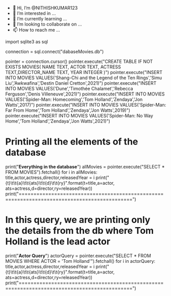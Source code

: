 - 👋 Hi, I’m @NITHISHKUMAR123
- 👀 I’m interested in ...
- 🌱 I’m currently learning ...
- 💞️ I’m looking to collaborate on ...
- 📫 How to reach me ...

<!---
NITHISHKUMAR123/NITHISHKUMAR123 is a ✨ special ✨ repository because its `README.md` (this file) appears on your GitHub profile.
You can click the Preview link to take a look at your changes.
--->
import sqlite3 as sql

connection = sql.connect("dabaseMovies.db")

pointer = connection.cursor()
pointer.execute("CREATE TABLE IF NOT EXISTS MOVIES( NAME TEXT, ACTOR TEXT, ACTRESS TEXT,DIRECTOR_NAME TEXT, YEAR INTEGER )")
pointer.execute("INSERT INTO MOVIES VALUES('Shang-Chi and the Legend of the Ten Rings','Simu Liu','Awkwafina','Destin Daniel Cretton',2021)")
pointer.execute("INSERT INTO MOVIES VALUES('Dune','Timothée Chalamet','Rebecca Ferguson','Denis Villeneuve',2021)")
pointer.execute("INSERT INTO MOVIES VALUES('Spider-Man: Homecoming','Tom Holland','Zendaya','Jon Watts',2017)")
pointer.execute("INSERT INTO MOVIES VALUES('Spider-Man: Far From Home','Tom Holland','Zendaya','Jon Watts',2019)")
pointer.execute("INSERT INTO MOVIES VALUES('Spider-Man: No Way Home','Tom Holland','Zendaya','Jon Watts',2021)")

# Printing all the elements of the database 
print("************************Everything in the database************************")
allMovies = pointer.execute("SELECT * FROM MOVIES").fetchall()
for i in allMovies:
  title,actor,actress,director,releasedYear = i
  print("{t}\t\t{a}\t\t{ats}\t\t{d}\t\t{ry}".format(t=title,a=actor, ats=actress,d=director,ry=releasedYear))
  print("============================================================================================")

# In this query, we are printing only the details from the db where Tom Holland is the lead actor
print("************************Actor Query************************")
actorQuery = pointer.execute("SELECT * FROM MOVIES WHERE ACTOR = 'Tom Holland'").fetchall()
for i in actorQuery:
  title,actor,actress,director,releasedYear = i
  print("{t}\t\t{a}\t\t{ats}\t\t{d}\t\t{ry}".format(t=title,a=actor, ats=actress,d=director,ry=releasedYear))
  print("============================================================================================")
